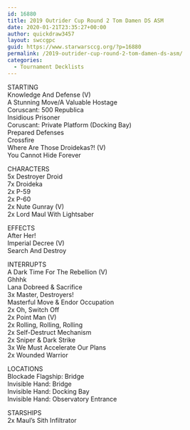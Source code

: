 ```yaml
---
id: 16880
title: 2019 Outrider Cup Round 2 Tom Damen DS ASM
date: 2020-01-21T23:35:27+00:00
author: quickdraw3457
layout: swccgpc
guid: https://www.starwarsccg.org/?p=16880
permalink: /2019-outrider-cup-round-2-tom-damen-ds-asm/
categories:
  - Tournament Decklists
---
```

STARTING  
Knowledge And Defense (V)  
A Stunning Move/A Valuable Hostage  
Coruscant: 500 Republica  
Insidious Prisoner  
Coruscant: Private Platform (Docking Bay)  
Prepared Defenses  
Crossfire  
Where Are Those Droidekas?! (V)  
You Cannot Hide Forever  
  
CHARACTERS  
5x Destroyer Droid  
7x Droideka  
2x P-59  
2x P-60  
2x Nute Gunray (V)  
2x Lord Maul With Lightsaber  
  
EFFECTS  
After Her!  
Imperial Decree (V)  
Search And Destroy  
  
INTERRUPTS  
A Dark Time For The Rebellion (V)  
Ghhhk  
Lana Dobreed & Sacrifice  
3x Master, Destroyers!  
Masterful Move & Endor Occupation  
2x Oh, Switch Off  
2x Point Man (V)  
2x Rolling, Rolling, Rolling  
2x Self-Destruct Mechanism  
2x Sniper & Dark Strike  
3x We Must Accelerate Our Plans  
2x Wounded Warrior  
  
LOCATIONS  
Blockade Flagship: Bridge  
Invisible Hand: Bridge  
Invisible Hand: Docking Bay  
Invisible Hand: Observatory Entrance  
  
STARSHIPS  
2x Maul’s Sith Infiltrator